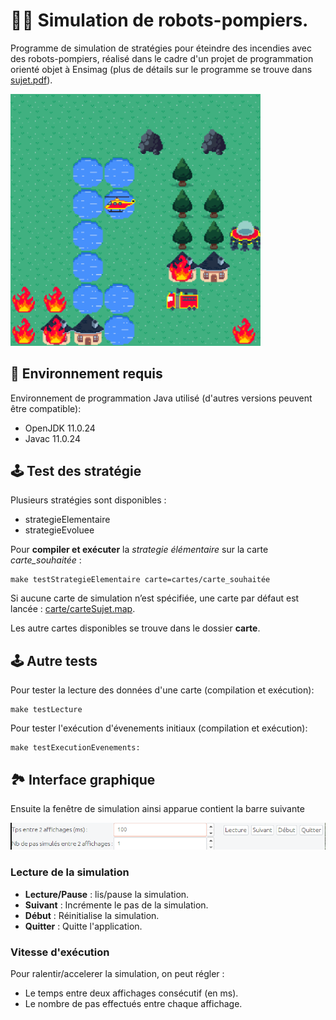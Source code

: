 # 🤖🚒 Simulation de robots-pompiers.

Programme de simulation de stratégies pour éteindre des incendies avec des robots-pompiers, réalisé dans le cadre d'un projet de programmation orienté objet à Ensimag (plus de détails sur le programme se trouve dans [sujet.pdf](sujet.pdf)).

<img alt="Screenshot" src="ressources/readme/screenshot.png" width="400">



## 🧰 Environnement requis
Environnement de programmation Java utilisé (d'autres versions peuvent être compatible):
- OpenJDK 11.0.24
- Javac 11.0.24

## 🕹️ Test des stratégie

Plusieurs stratégies sont disponibles :
- strategieElementaire
- strategieEvoluee

Pour **compiler et exécuter** la *strategie élémentaire* sur la carte *carte_souhaitée* :

```shell
make testStrategieElementaire carte=cartes/carte_souhaitée
```


Si aucune carte de simulation n’est spécifiée, une carte par défaut est lancée : [carte/carteSujet.map](carte/carteSujet.map). 


Les autre cartes disponibles se trouve dans le dossier **carte**.

## 🕹️ Autre tests

Pour tester la lecture des données d'une carte (compilation et exécution):

```shell
make testLecture
```
Pour tester l'exécution d'évenements initiaux (compilation et exécution):

```shell
make testExecutionEvenements:
```


## 🏞️ Interface graphique

Ensuite la fenêtre de simulation ainsi apparue contient la barre suivante

![Image fenêtre](ressources/readme/gui.png)

### Lecture de la simulation
- **Lecture/Pause** : lis/pause la simulation.
- **Suivant** : Incrémente le pas de la simulation.
- **Début** : Réinitialise la simulation.
- **Quitter** : Quitte l'application.


### Vitesse d'exécution
Pour ralentir/accelerer la simulation, on peut régler : 

- Le temps  entre deux affichages consécutif (en ms).
- Le nombre de pas effectués entre chaque affichage.




